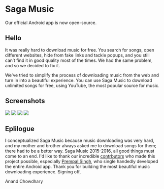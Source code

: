 # Saga Music

Our official Android app is now open-source.

## Hello

It was really hard to download music for free. You search for songs, open different websites, hide from fake links and tackle popups, and you still can’t find it in good quality most of the times. We had the same problem, and so we decided to fix it.

We've tried to simplify the process of downloading music from the web and turn in into a beautiful experience. You can use Saga Music to download unlimited songs for free, using YouTube, the most popular source for music.

## Screenshots
![](https://cloud.githubusercontent.com/assets/2841780/11608966/9ad0b036-9b9e-11e5-8a03-32f5a7d34bfe.png)
![](https://cloud.githubusercontent.com/assets/2841780/11608965/99b95edc-9b9e-11e5-8c18-0b7677614b8f.png)
![](https://cloud.githubusercontent.com/assets/2841780/11608963/98cd43e4-9b9e-11e5-9949-09e9ee3eeef7.png)
![](https://cloud.githubusercontent.com/assets/2841780/11608986/3f5731fc-9b9f-11e5-9455-f57bac0c3ad2.jpg)

## Eplilogue
I conceptualized Saga Music because music downloading was very hard, and my mother and brother always asked me to download songs for them; there had to be a better way. Saga Music 2015-2016, all good things must come to an end. I'd like to thank our incredible [contrbutors](https://github.com/SagaMusic/saga-android/graphs/contributors) who made this project possible, especially [Prempal Singh](https://github.com/prempalsingh), who single handedly developed the entire Android app. Thank you for building the most beautiful music downloading experience. Signing off,

Anand Chowdhary
